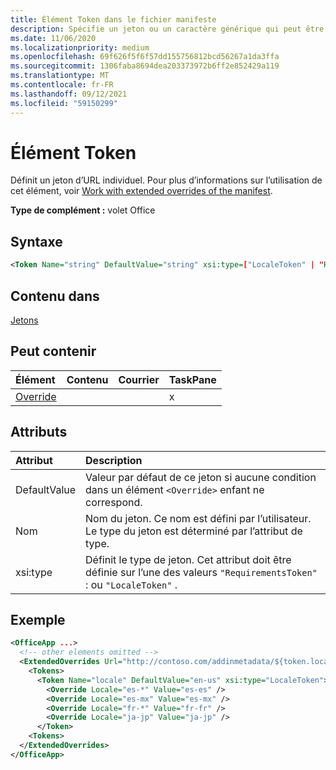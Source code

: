 ```yaml
---
title: Élément Token dans le fichier manifeste
description: Spécifie un jeton ou un caractère générique qui peut être utilisé avec des modèles d’URL dans le manifeste.
ms.date: 11/06/2020
ms.localizationpriority: medium
ms.openlocfilehash: 69f626f5f6f57dd155756812bcd56267a1da3ffa
ms.sourcegitcommit: 1306faba8694dea203373972b6ff2e852429a119
ms.translationtype: MT
ms.contentlocale: fr-FR
ms.lasthandoff: 09/12/2021
ms.locfileid: "59150299"
---
```

# <a name="token-element"></a>Élément Token

Définit un jeton d’URL individuel. Pour plus d’informations sur l’utilisation de cet élément, voir [Work with extended overrides of the manifest](../../develop/extended-overrides.md).

**Type de complément :** volet Office

## <a name="syntax"></a>Syntaxe

```XML
<Token Name="string" DefaultValue="string" xsi:type=["LocaleToken" | "RequirementsToken"] ></Token>
```

## <a name="contained-in"></a>Contenu dans

[Jetons](tokens.md)

## <a name="can-contain"></a>Peut contenir

|Élément|Contenu|Courrier|TaskPane|
|:-----|:-----|:-----|:-----|
|[Override](override.md)|||x|

## <a name="attributes"></a>Attributs

|Attribut|Description|
|:-----|:-----|
|DefaultValue|Valeur par défaut de ce jeton si aucune condition dans un élément `<Override>` enfant ne correspond.|
|Nom|Nom du jeton. Ce nom est défini par l’utilisateur. Le type du jeton est déterminé par l’attribut de type.|
|xsi:type|Définit le type de jeton. Cet attribut doit être définie sur l’une des valeurs  `"RequirementsToken"` : ou  `"LocaleToken"` .|

## <a name="example"></a>Exemple

```XML
<OfficeApp ...>
  <!-- other elements omitted -->
  <ExtendedOverrides Url="http://contoso.com/addinmetadata/${token.locale}/extended-manifest-overrides.json">
    <Tokens>
      <Token Name="locale" DefaultValue="en-us" xsi:type="LocaleToken">
        <Override Locale="es-*" Value="es-es" />
        <Override Locale="es-mx" Value="es-mx" />
        <Override Locale="fr-*" Value="fr-fr" />
        <Override Locale="ja-jp" Value="ja-jp" />
      </Token>
    <Tokens>
  </ExtendedOverrides>
</OfficeApp>
```